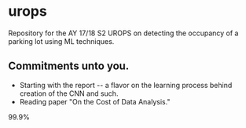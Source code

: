 # urops
Repository for the AY 17/18 S2 UROPS on detecting the occupancy of a parking lot using ML techniques.

## Commitments unto you.
- Starting with the report -- a flavor on the learning process behind creation of the CNN and such.
- Reading paper "On the Cost of Data Analysis."

99.9%
